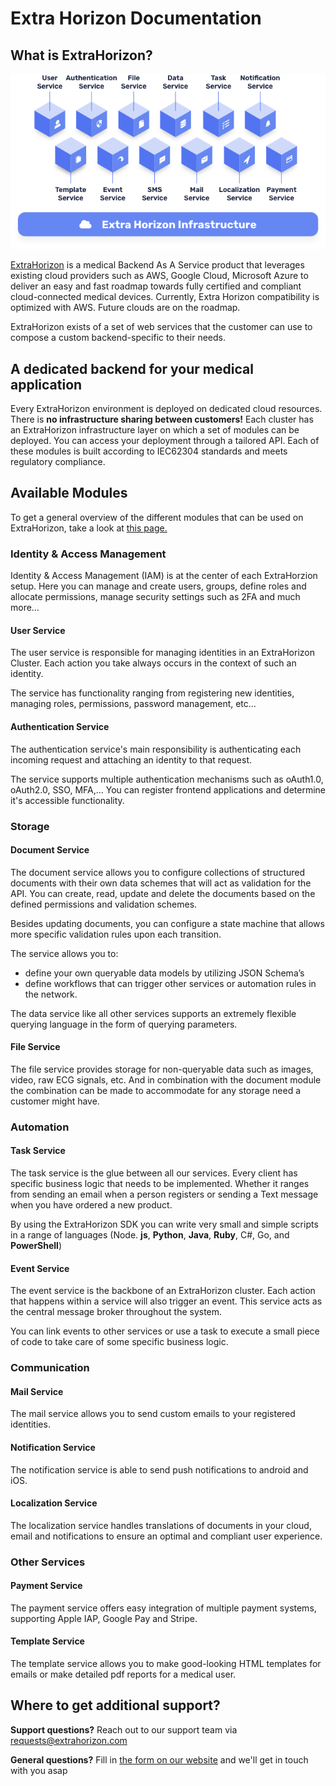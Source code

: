 # Extra Horizon Documentation

## What is ExtraHorizon?

![](<.gitbook/assets/image (5) (1) (1).png>)

[ExtraHorizon](https://www.extrahorizon.com/medical-cloud-backend) is a medical Backend As A Service product that leverages existing cloud providers such as AWS, Google Cloud, Microsoft Azure to deliver an easy and fast roadmap towards fully certified and compliant cloud-connected medical devices. Currently, Extra Horizon compatibility is optimized with AWS. Future clouds are on the roadmap.

ExtraHorizon exists of a set of web services that the customer can use to compose a custom backend-specific to their needs.

## A dedicated backend for your medical application

Every ExtraHorizon environment is deployed on dedicated cloud resources. There is **no infrastructure sharing between customers!** Each cluster has an ExtraHorizon infrastructure layer on which a set of modules can be deployed. You can access your deployment through a tailored API. Each of these modules is built according to IEC62304 standards and meets regulatory compliance.

## Available Modules

To get a general overview of the different modules that can be used on ExtraHorizon, take a look at [this page.](https://www.extrahorizon.com/cloud-services)

### Identity & Access Management <a href="#identity-and-access-management" id="identity-and-access-management"></a>

Identity & Access Management (IAM) is at the center of each ExtraHorzion setup. Here you can manage and create users, groups, define roles and allocate permissions, manage security settings such as 2FA and much more…

#### User Service <a href="#user-service" id="user-service"></a>

The user service is responsible for managing identities in an ExtraHorizon Cluster. Each action you take always occurs in the context of such an identity.

The service has functionality ranging from registering new identities, managing roles, permissions, password management, etc…

#### Authentication Service <a href="#authentication-service" id="authentication-service"></a>

The authentication service's main responsibility is authenticating each incoming request and attaching an identity to that request.

The service supports multiple authentication mechanisms such as oAuth1.0, oAuth2.0, SSO, MFA,… You can register frontend applications and determine it's accessible functionality.

### Storage <a href="#storage" id="storage"></a>

#### Document Service <a href="#document-service" id="document-service"></a>

The document service allows you to configure collections of structured documents with their own data schemes that will act as validation for the API. You can create, read, update and delete the documents based on the defined permissions and validation schemes.

Besides updating documents, you can configure a state machine that allows more specific validation rules upon each transition.

The service allows you to:

* define your own queryable data models by utilizing JSON Schema’s
* define workflows that can trigger other services or automation rules in the network.

The data service like all other services supports an extremely flexible querying language in the form of querying parameters.

#### File Service <a href="#file-service" id="file-service"></a>

The file service provides storage for non-queryable data such as images, video, raw ECG signals, etc. And in combination with the document module the combination can be made to accommodate for any storage need a customer might have.

### Automation <a href="#automation" id="automation"></a>

#### Task Service <a href="#task-service" id="task-service"></a>

The task service is the glue between all our services. Every client has specific business logic that needs to be implemented. Whether it ranges from sending an email when a person registers or sending a Text message when you have ordered a new product.

By using the ExtraHorizon SDK you can write very small and simple scripts in a range of languages (Node. **js**, **Python**, **Java**, **Ruby**, C#, Go, and **PowerShell**)

#### Event Service <a href="#event-service" id="event-service"></a>

The event service is the backbone of an ExtraHorizon cluster. Each action that happens within a service will also trigger an event. This service acts as the central message broker throughout the system.

You can link events to other services or use a task to execute a small piece of code to take care of some specific business logic.

### Communication <a href="#communication" id="communication"></a>

#### Mail Service <a href="#mail-service" id="mail-service"></a>

The mail service allows you to send custom emails to your registered identities.

#### Notification Service <a href="#notification-service" id="notification-service"></a>

The notification service is able to send push notifications to android and iOS.

#### Localization Service <a href="#localisation-service" id="localisation-service"></a>

The localization service handles translations of documents in your cloud, email and notifications to ensure an optimal and compliant user experience.

### Other Services <a href="#other-services" id="other-services"></a>

#### Payment Service <a href="#payment-service" id="payment-service"></a>

The payment service offers easy integration of multiple payment systems, supporting Apple IAP, Google Pay and Stripe.

#### Template Service <a href="#template-service" id="template-service"></a>

The template service allows you to make good-looking HTML templates for emails or make detailed pdf reports for a medical user.

## Where to get additional support?

**Support questions?** Reach out to our support team via [requests@extrahorizon.com](mailto:requests@extrahorizon.com)

**General questions?** Fill in [the form on our website](https://www.extrahorizon.com/contact) and we'll get in touch with you asap
